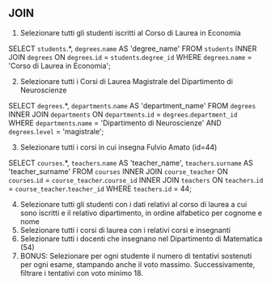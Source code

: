 ## JOIN

1. Selezionare tutti gli studenti iscritti al Corso di Laurea in Economia

SELECT `students`.*, `degrees`.`name` AS 'degree_name' 
FROM `students` 
INNER JOIN `degrees` 
ON `degrees`.`id` = `students`.`degree_id` 
WHERE `degrees`.`name` = 'Corso di Laurea in Economia'; 


2. Selezionare tutti i Corsi di Laurea Magistrale del Dipartimento di
Neuroscienze

SELECT `degrees`.*, `departments`.`name` AS 'department_name' 
FROM `degrees` 
INNER JOIN `departments` 
ON `departments`.`id` = `degrees`.`department_id` 
WHERE `departments`.`name` = 'Dipartimento di Neuroscienze' AND `degrees`.`level` = 'magistrale'; 


3. Selezionare tutti i corsi in cui insegna Fulvio Amato (id=44)

SELECT `courses`.*, `teachers`.`name` AS 'teacher_name', `teachers`.`surname` AS 'teacher_surname' 
FROM `courses` 
INNER JOIN `course_teacher` 
ON `courses`.`id` = `course_teacher`.`course_id` 
INNER JOIN `teachers` 
ON `teachers`.`id` = `course_teacher`.`teacher_id` 
WHERE `teachers`.`id` = 44; 

4. Selezionare tutti gli studenti con i dati relativi al corso di laurea a cui
sono iscritti e il relativo dipartimento, in ordine alfabetico per cognome e
nome
5. Selezionare tutti i corsi di laurea con i relativi corsi e insegnanti
6. Selezionare tutti i docenti che insegnano nel Dipartimento di
Matematica (54)
7. BONUS: Selezionare per ogni studente il numero di tentativi sostenuti
per ogni esame, stampando anche il voto massimo. Successivamente,
filtrare i tentativi con voto minimo 18.